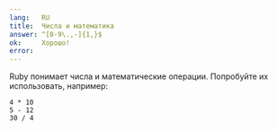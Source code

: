```yaml
---
lang:   RU
title:  Числа и математика
answer: ^[0-9\.,-]{1,}$
ok:     Хорошо!
error:  
---
```


Ruby понимает числа и математические операции. Попробуйте их использовать,
например:

    4 * 10
    5 - 12
    30 / 4
